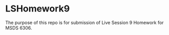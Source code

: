 # LSHomework9

The purpose of this repo is for submission of Live Session 9 Homework  for MSDS 6306.
